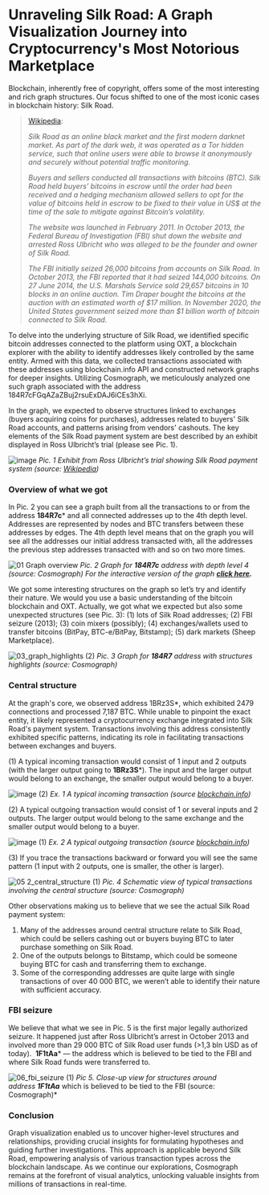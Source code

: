 # Unraveling Silk Road: A Graph Visualization Journey into Cryptocurrency's Most Notorious Marketplace

Blockchain, inherently free of copyright, offers some of the most interesting and rich graph structures. Our focus shifted to one of the most iconic cases in blockchain history: Silk Road.

> [Wikipedia](https://en.wikipedia.org/wiki/Silk_Road_(marketplace)):
> 
> *Silk Road as an online black market and the first modern darknet market. As part of the dark web, it was operated as a Tor hidden service, such that online users were able to browse it anonymously
> and securely without potential traffic monitoring.*
> 
> *Buyers and sellers conducted all transactions with bitcoins (BTC). Silk Road held buyers’ bitcoins in escrow until the order had been received and a hedging mechanism allowed sellers to opt
> for the value of bitcoins held in escrow to be fixed to their value in US$ at the time of the sale to mitigate against Bitcoin’s volatility.*
> 
> *The website was launched in February 2011. In October 2013, the Federal Bureau of Investigation (FBI) shut down the website and arrested Ross Ulbricht who was alleged to be the founder and owner of Silk Road.*
> 
> *The FBI initially seized 26,000 bitcoins from accounts on Silk Road. In October 2013, the FBI reported that it had seized 144,000 bitcoins.
> On 27 June 2014, the U.S. Marshals Service sold 29,657 bitcoins in 10 blocks in an online auction. Tim Draper bought the bitcoins at the auction with an estimated worth of $17 million.
> In November 2020, the United States government seized more than $1 billion worth of bitcoin connected to Silk Road.*

To delve into the underlying structure of Silk Road, we identified specific bitcoin addresses connected to the platform using OXT, a blockchain explorer with the ability 
to identify addresses likely controlled by the same entity. Armed with this data, we collected transactions associated with these addresses using blockchain.info API and constructed network graphs for deeper insights. 
Utilizing Cosmograph, we meticulously analyzed one such graph associated with the address 184R7cFGqAZaZBuj2rsuExDAJ6iCEs3hXi.

In the graph, we expected to observe structures linked to exchanges (buyers acquiring coins for purchases), addresses related to buyers' Silk Road accounts, and patterns arising from vendors' cashouts. 
The key elements of the Silk Road payment system are best described by an exhibit displayed in Ross Ulbricht’s trial (please see Pic. 1).

![image](https://github.com/kpaveliev/cosmograph_docusaurus/assets/6072307/753e7217-9c12-413a-8ecf-b626d84eadb6)
*Pic. 1 Exhibit from Ross Ulbricht’s trial showing Silk Road payment system (source: [Wikipedia](https://en.wikipedia.org/wiki/Silk_Road_(marketplace)#/media/File:Silk_road_payment.jpg))*

### Overview of what we got

In Pic. 2 you can see a graph built from all the transactions to or from the address **184R7c*** and all connected addresses up to the 4th depth level. 
Addresses are represented by nodes and BTC transfers between these addresses by edges. The 4th depth level means that on the graph you will see all the addresses our initial address transacted with, 
all the addresses the previous step addresses transacted with and so on two more times.

![01 Graph overview](https://github.com/kpaveliev/cosmograph_docusaurus/assets/6072307/7b0023fa-936c-411e-9cb3-a58be7aa677f)
*Pic. 2 Graph for **184R7c** address with depth level 4 (source: Cosmograph)
For the interactive version of the graph **[click here](https://cosmograph.app/run/?data=https%3A%2F%2Fcosmograph.app%2Fdata%2F184R7cFG-4lv.csv).***

We got some interesting structures on the graph so let’s try and identify their nature. We would you use a basic understanding of the bitcoin blockchain and OXT.
Actually, we got what we expected but also some unexpected structures (see Pic. 3): (1) lots of Silk Road addresses; (2) FBI seizure (2013); (3) coin mixers (possibly); 
(4) exchanges/wallets used to transfer bitcoins (BitPay, BTC-e/BitPay, Bitstamp); (5) dark markets (Sheep Marketplace).

![03_graph_highlights (2)](https://github.com/kpaveliev/cosmograph_docusaurus/assets/6072307/c42c9dec-8555-47b3-8e24-bc6925565db4)
*Pic. 3 Graph for **184R7** address with structures highlights (source: Cosmograph)*

### Central structure

At the graph's core, we observed address 1BRz3S*, which exhibited 2479 connections and processed 7,187 BTC. While unable to pinpoint the exact entity, 
it likely represented a cryptocurrency exchange integrated into Silk Road's payment system. 
Transactions involving this address consistently exhibited specific patterns, indicating its role in facilitating transactions between exchanges and buyers.

(1) A typical incoming transaction would consist of 1 input and 2 outputs (with the larger output going to **1BRz3S***). The input and the larger output would belong to an exchange, the smaller output would belong to a buyer.

![image (2)](https://github.com/kpaveliev/cosmograph_docusaurus/assets/6072307/525ec077-3f66-4b43-9a8e-aaf136610874)
*Ex. 1 A typical incoming transaction (source [blockchain.info](http://blockchain.info/))*

(2) A typical outgoing transaction would consist of 1 or several inputs and 2 outputs. The larger output would belong to the same exchange and the smaller output would belong to a buyer.

![image (1)](https://github.com/kpaveliev/cosmograph_docusaurus/assets/6072307/c3ace32d-e5df-4086-9a0a-61a5762a2578)
*Ex. 2 A typical outgoing transaction (source [blockchain.info](http://blockchain.info/))*

(3) If you trace the transactions backward or forward you will see the same pattern (1 input with 2 outputs, one is smaller, the other is larger).

![05 2_central_structure (1)](https://github.com/kpaveliev/cosmograph_docusaurus/assets/6072307/b276958e-7154-4e1a-a6dd-87e7df1719da)
*Pic. 4 Schematic view of typical transactions involving the central structure (source: Cosmograph)*

Other observations making us to believe that we see the actual Silk Road payment system:
1. Many of the addresses around central structure relate to Silk Road, which could be sellers cashing out or buyers buying BTC to later purchase something on Silk Road.
2. One of the outputs belongs to Bitstamp, which could be someone buying BTC for cash and transferring them to exchange.
3. Some of the corresponding addresses are quite large with single transactions of over 40 000 BTC, we weren’t able to identify their nature with sufficient accuracy.

### FBI seizure

We believe that what we see in Pic. 5 is the first major legally authorized seizure. 
It happened just after Ross Ulbricht’s arrest in October 2013 and involved more than 29 000 BTC of Silk Road user funds (>1,3 bln USD as of today). 
**1F1tAa*** — the address which is believed to be tied to the FBI and where Silk Road funds were transferred to.

![06_fbi_seizure (1)](https://github.com/kpaveliev/cosmograph_docusaurus/assets/6072307/5129ce61-d4f3-4a7a-bf59-f9bf0a0145e8)
*Pic 5. Close-up view for structures around address **1F1tAa*** which is believed to be tied to the FBI (source: Cosmograph)*

### Conclusion

Graph visualization enabled us to uncover higher-level structures and relationships, providing crucial insights for formulating hypotheses and guiding further investigations. This approach is applicable beyond Silk Road, empowering analysis of various transaction types across the blockchain landscape. As we continue our explorations, Cosmograph remains at the forefront of visual analytics, unlocking valuable insights from millions of transactions in real-time.

